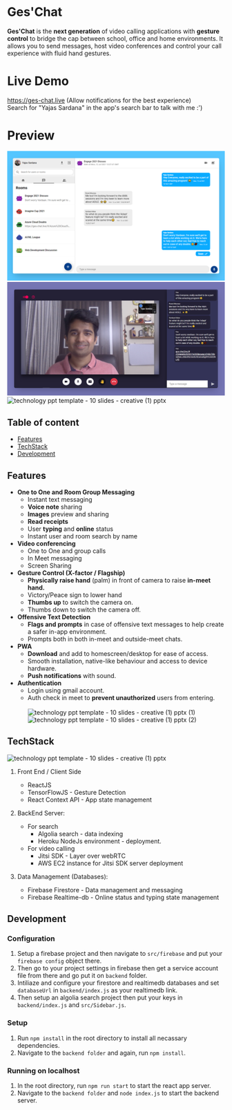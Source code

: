 # Ges'Chat
**Ges'Chat** is the **next generation** of video calling applications with **gesture control** to bridge the cap between school, office and home environments. It allows you to send messages, host video conferences and control your call experience with fluid hand gestures.

# Live Demo
https://ges-chat.live (Allow notifications for the best experience)<br>
Search for "Yajas Sardana" in the app's search bar to talk with me :')
# Preview
![Chat](https://github.com/Yajassardana/Ges-Chat/blob/master/Chat_Preview.png)
![Meet](https://github.com/Yajassardana/Ges-Chat/blob/master/In_Meet_Preview.png)
![technology ppt template - 10 slides - creative (1) pptx](https://user-images.githubusercontent.com/62782513/125960894-bb70c487-4eb0-4c2d-96ba-78bf7936abc9.jpg)

## Table of content
  - [Features](#features)
  - [TechStack](#techstack)
  - [Development](#development)
## Features
- **One to One and Room Group Messaging**
  - Instant text messaging
  - **Voice note** sharing
  - **Images** preview and sharing
  - **Read receipts**
  - User **typing** and **online** status
  - Instant user and room search by name
- **Video conferencing**
  - One to One and group calls
  - In Meet messaging
  - Screen Sharing
- **Gesture Control (X-factor / Flagship)**
  - **Physically raise hand** (palm) in front of camera to raise **in-meet hand.**
  - Victory/Peace sign to lower hand
  - **Thumbs up** to switch the camera on.
  - Thumbs down to switch the camera off.
- **Offensive Text Detection**
  - **Flags and prompts** in case of offensive text messages to help create a safer in-app environment.
  - Prompts both in both in-meet and outside-meet chats.
- **PWA**
  - **Download** and add to homescreen/desktop for ease of access.
  - Smooth installation, native-like behaviour and access to device hardware.
  - **Push notifications** with sound.
- **Authentication**
  - Login using gmail account.
  - Auth check in meet to **prevent unauthorized** users from entering.
<br></br>
![technology ppt template - 10 slides - creative (1) pptx (1)](https://user-images.githubusercontent.com/62782513/125961096-8c9e2d41-01c6-4b4d-ad7f-09efb9366fdc.png)
![technology ppt template - 10 slides - creative (1) pptx (2)](https://user-images.githubusercontent.com/62782513/125961164-9f08b341-db99-447a-a352-80e1dc485edd.png)

## TechStack
![technology ppt template - 10 slides - creative (1) pptx](https://user-images.githubusercontent.com/62782513/125960317-e4826db7-6905-4180-a172-38bc1a22312b.png)

1. Front End / Client Side
   - ReactJS
   - TensorFlowJS - Gesture Detection
   - React Context API - App state management
2. BackEnd Server:
    - For search
      - Algolia search - data indexing
      - Heroku NodeJs environment - deployment.
    - For video calling
      - Jitsi SDK - Layer over webRTC
      - AWS EC2 instance for Jitsi SDK server deployment

3. Data Management (Databases): 
    - Firebase Firestore - Data management and messaging
    - Firebase Realtime-db - Online status and typing state management
## Development
### Configuration
 1. Setup a firebase project and then navigate to `src/firebase` and put your `firebase config` object there.
 2. Then go to your project settings in firebase then get a service account file from there and go put it on `backend` folder. 
 3. Intiliaze and configure your firestore and realtimedb databases and set `databaseUrl` in `backend/index.js` as your realtimedb link.
 4. Then setup an algolia search project then put your keys in `backend/index.js` and `src/Sidebar.js`.
### Setup
1. Run `npm install` in the root directory to install all necassary dependencies.
2. Navigate to the `backend folder` and again, run `npm install`.
### Running on localhost
1. In the root directory, run `npm run start` to start the react app server.
2. Navigate to the `backend folder` and `node index.js` to start the backend server.
